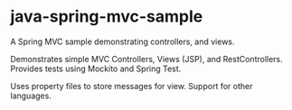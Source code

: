 # java-spring-mvc-sample
A Spring MVC sample demonstrating controllers, and views.

Demonstrates simple MVC Controllers, Views (JSP), and RestControllers.  Provides tests using Mockito and Spring Test.

Uses property files to store messages for view.  Support for other languages.

